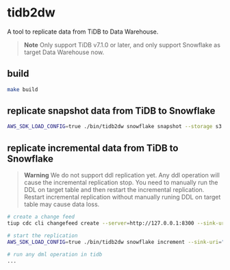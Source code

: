 # tidb2dw

A tool to replicate data from TiDB to Data Warehouse.

> **Note**
> Only support TiDB v7.1.0 or later, and only support Snowflake as target Data Warehouse now.

## build

```bash
make build
```

## replicate snapshot data from TiDB to Snowflake

```bash
AWS_SDK_LOAD_CONFIG=true ./bin/tidb2dw snowflake snapshot --storage s3://test/dump --table <database_name>.<table_name> --snowflake.account-id <organization>-<account> --snowflake.user <use_name> --snowflake.pass <password> --snowflake.database <database> --snowflake.schema <schema>
```

## replicate incremental data from TiDB to Snowflake

> **Warning**
> We do not support ddl replication yet. Any ddl operation will cause the incremental replication stop. You need to manually run the DDL on target table and then restart the incremental replication.
> Restart incremental replication without manually runing DDL on target table may cause data loss.

```bash
# create a change feed
tiup cdc cli changefeed create --server=http://127.0.0.1:8300 --sink-uri="s3://test/cdc?protocol=csv&flush-interval=5m&file-size=268435456"

# start the replication
AWS_SDK_LOAD_CONFIG=true ./bin/tidb2dw snowflake increment --sink-uri="s3://test/cdc?protocol=csv&flush-interval=5m&file-size=268435456" --snowflake.account-id <organization>-<account> --snowflake.user <use_name> --snowflake.pass <password> --snowflake.database <database> --snowflake.schema <schema>

# run any dml operation in tidb
...
```
